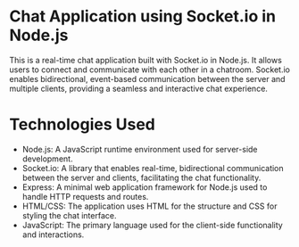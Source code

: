 
# Chat Application using Socket.io in Node.js

This is a real-time chat application built with Socket.io in Node.js. It allows users to connect and communicate with each other in a chatroom. Socket.io enables bidirectional, event-based communication between the server and multiple clients, providing a seamless and interactive chat experience.


# Technologies Used
* Node.js: A JavaScript runtime environment used for server-side development.
* Socket.io: A library that enables real-time, bidirectional communication between the server and clients, facilitating the chat functionality.
* Express: A minimal web application framework for Node.js used to handle HTTP requests and routes.
* HTML/CSS: The application uses HTML for the structure and CSS for styling the chat interface.
* JavaScript: The primary language used for the client-side functionality and interactions.
